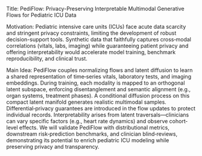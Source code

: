 Title: PediFlow: Privacy-Preserving Interpretable Multimodal Generative Flows for Pediatric ICU Data

Motivation: Pediatric intensive care units (ICUs) face acute data scarcity and stringent privacy constraints, limiting the development of robust decision-support tools. Synthetic data that faithfully captures cross‐modal correlations (vitals, labs, imaging) while guaranteeing patient privacy and offering interpretability would accelerate model training, benchmark reproducibility, and clinical trust.

Main Idea: PediFlow couples normalizing flows and latent diffusion to learn a shared representation of time‐series vitals, laboratory tests, and imaging embeddings. During training, each modality is mapped to an orthogonal latent subspace, enforcing disentanglement and semantic alignment (e.g., organ systems, treatment phases). A conditional diffusion process on this compact latent manifold generates realistic multimodal samples. Differential‐privacy guarantees are introduced in the flow updates to protect individual records. Interpretability arises from latent traversals—clinicians can vary specific factors (e.g., heart rate dynamics) and observe cohort‐level effects. We will validate PediFlow with distributional metrics, downstream risk‐prediction benchmarks, and clinician blind‐reviews, demonstrating its potential to enrich pediatric ICU modeling while preserving privacy and transparency.